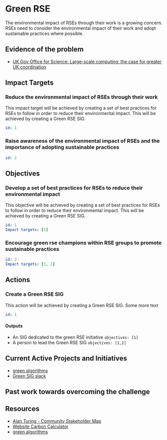 # Green RSE

The environmental impact of RSEs through their work is a growing concern. RSEs need to consider the environmental impact of their work and adopt sustainable practices where possible.

## Evidence of the problem

- [UK Gov Office for Science: Large-scale computing: the case for greater UK coordination](https://assets.publishing.service.gov.uk/media/654a4025e2e16a000d42aaef/UK_Computing_report_-_Final_20.09.21.pdf)

## Impact Targets

### Reduce the environmental impact of RSEs through their work

This impact target will be achieved by creating a set of best practices for RSEs to follow in order to reduce their environmental impact. This will be achieved by creating a Green RSE SIG.

```yaml
id: 1
```

### Raise awareness of the environmental impact of RSEs and the importance of adopting sustainable practices

```yaml
id: 2
```

## Objectives

### Develop a set of best practices for RSEs to reduce their environmental impact

This objective will be achieved by creating a set of best practices for RSEs to follow in order to reduce their environmental impact. This will be achieved by creating a Green RSE SIG.

```yaml
id: 1
Impact targets: [1]
```

### Encourage green rse champions within RSE groups to promote sustainable practices

```yaml
id: 2
Impact targets: [1, 2]
```

## Actions

### Create a Green RSE SIG

This action will be achieved by creating a Green RSE SIG.
Some more text

```yaml
id: 1
```

#### Outputs

- An SIG dedicated to the green RSE initiative `objectives: [1]`
- A person to lead the Green RSE SIG `objectives: [1,2]`

## Current Active Projects and Initiatives

- [green algorithms](https://www.green-algorithms.org/)
- [Green SIG slack](https://ukrse.slack.com/archives/C07UXQEE014)

## Past work towards overcoming the challenge

## Resources

- [Alan Turing - Community Stakeholder Map](https://cassgvp.kumu.io/alan-turing-institute-environment-and-sustainability)
- [Website Carbon Calculator](https://www.websitecarbon.com)
- [green algorithms](https://www.green-algorithms.org/)
